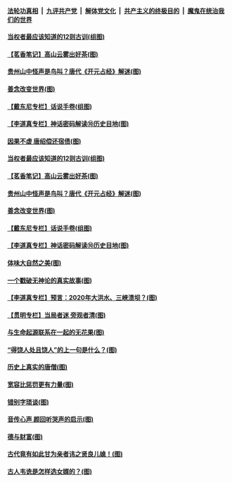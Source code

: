 ####  [法轮功真相](../../../../basic/blob/master/README.md?t=07060931) &nbsp;|&nbsp; [九评共产党](../../../../9ping.md/blob/master/README.md?t=07060931) &nbsp;|&nbsp; [解体党文化](../../../../jtdwh.md/blob/master/README.md?t=07060931)  &nbsp;|&nbsp; [共产主义的终极目的](../../../../gczydzjmd.md/blob/master/README.md?t=07060931) &nbsp;|&nbsp; [魔鬼在统治我们的世界](../../../../mgztzwmdsj.md/blob/master/README.md?t=07060931) 

#### [当权者最应该知道的12则古训(组图)](../pages/p7/938581.md?t=07060931) 

#### [【茗香笔记】高山云雾出好茶(图)](../pages/p7/938345.md?t=07060931) 

#### [贵州山中怪声是鸟叫？唐代《开元占经》解迷(图)](../pages/p7/938669.md?t=07060931) 

#### [善念改变世界(图)](../pages/p7/938282.md?t=07060931) 

#### [【戴东尼专栏】话说手卷(组图)](../pages/p7/936297.md?t=07060931) 

#### [【李道真专栏】神话密码解读⑩历史目地(图)](../pages/p7/938337.md?t=07060931) 

#### [因果不虚 唐绍偿还宿债(图)](../pages/p7/938656.md?t=07060931) 

#### [当权者最应该知道的12则古训(组图)](../pages/p7/938581.md?t=07060931) 

#### [【茗香笔记】高山云雾出好茶(图)](../pages/p7/938345.md?t=07060931) 

#### [贵州山中怪声是鸟叫？唐代《开元占经》解迷(图)](../pages/p7/938669.md?t=07060931) 

#### [善念改变世界(图)](../pages/p7/938282.md?t=07060931) 

#### [【戴东尼专栏】话说手卷(组图)](../pages/p7/936297.md?t=07060931) 

#### [【李道真专栏】神话密码解读⑩历史目地(图)](../pages/p7/938337.md?t=07060931) 

#### [体味大自然之美(图)](../pages/p7/938567.md?t=07060931) 

#### [一个戳破无神论的真实故事(图)](../pages/p7/938421.md?t=07060931) 

#### [【李道真专栏】预言：2020年大洪水、三峡溃坝？(图)](../pages/p7/938448.md?t=07060931) 

#### [【贯明专栏】当局者迷 旁观者清(图)](../pages/p7/938303.md?t=07060931) 

#### [与生命起源联系在一起的无花果(图)](../pages/p7/938342.md?t=07060931) 

#### [“得饶人处且饶人”的上一句是什么？(图)](../pages/p7/938333.md?t=07060931) 

#### [历史上真实的唐僧(图)](../pages/p7/938101.md?t=07060931) 

#### [宽容比惩罚更有力量(图)](../pages/p7/938280.md?t=07060931) 

#### [错别字琐谈(图)](../pages/p7/938316.md?t=07060931) 

#### [音传心声 颜回听哭声的启示(图)](../pages/p7/938099.md?t=07060931) 

#### [德与财富(图)](../pages/p7/938218.md?t=07060931) 

#### [古代竟有如此甘为亲者讳之贤良儿媳！(图)](../pages/p7/938117.md?t=07060931) 

#### [古人韦诜是怎样选女婿的？(图)](../pages/p7/938100.md?t=07060931) 

